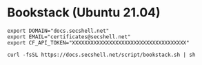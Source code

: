 # Bookstack (Ubuntu 21.04)

```shell
export DOMAIN="docs.secshell.net"
export EMAIL="certificates@secshell.net"
export CF_API_TOKEN="XXXXXXXXXXXXXXXXXXXXXXXXXXXXXXXXXXXXX"

curl -fsSL https://docs.secshell.net/script/bookstack.sh | sh
```
